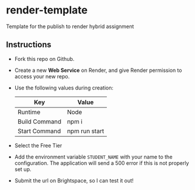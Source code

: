 # render-template
Template for the publish to render hybrid assignment

## Instructions

- Fork this repo on Github.

- Create a new **Web Service** on Render, and give Render permission to access your new repo.

- Use the following values during creation:

  | Key           | Value         |
  | ------------- | ------------- |
  | Runtime       | Node          |
  | Build Command | npm i         |
  | Start Command | npm run start |

- Select the Free Tier

- Add the environment variable `STUDENT_NAME` with your name to the configuration. The application will send a 500 error if this is not properly set up.

- Submit the url on Brightspace, so I can test it out!
